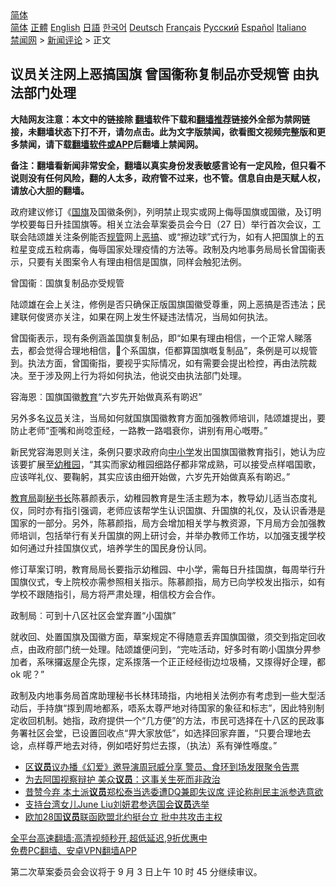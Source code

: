  <!-- 面包屑导航 --> <div class="breadcrumb"><!-- GTranslate: https://gtranslate.io/ -->  <div class="switcher notranslate">  <div class="selected">  <a href="#" onclick="return false;"> 简体</a>  </div>  <div class="option">  <a href="https://www.bannedbook.org" onclick="doGTranslate('zh-CN|zh-CN');jQuery('div.switcher div.selected a').html(jQuery(this).html());return false;" title="简体中文" class="nturl selected"> 简体</a>  <a href="https://www.bannedbook.org/zh-tw/" onclick="doGTranslate('zh-CN|zh-TW');jQuery('div.switcher div.selected a').html(jQuery(this).html());return false;" title="繁體中文" class="nturl"> 正體</a>  <a href="https://www.bannedbook.org/en/" onclick="doGTranslate('zh-CN|en');jQuery('div.switcher div.selected a').html(jQuery(this).html());return false;" title="English" class="nturl"> English</a>  <a href="https://www.bannedbook.org/ja/" onclick="doGTranslate('zh-CN|ja');jQuery('div.switcher div.selected a').html(jQuery(this).html());return false;" title="日本語" class="nturl"> 日語</a>  <a href="https://www.bannedbook.org/ko/" onclick="doGTranslate('zh-CN|ko');jQuery('div.switcher div.selected a').html(jQuery(this).html());return false;" title="한국어" class="nturl"> 한국어</a>  <a href="https://www.bannedbook.org/de/" onclick="doGTranslate('zh-CN|de');jQuery('div.switcher div.selected a').html(jQuery(this).html());return false;" title="Deutsch" class="nturl"> Deutsch</a>  <a href="https://www.bannedbook.org/fr/" onclick="doGTranslate('zh-CN|fr');jQuery('div.switcher div.selected a').html(jQuery(this).html());return false;" title="Français" class="nturl"> Français</a>  <a href="https://www.bannedbook.org/ru/" onclick="doGTranslate('zh-CN|ru');jQuery('div.switcher div.selected a').html(jQuery(this).html());return false;" title="Русский" class="nturl"> Русский</a>  <a href="https://www.bannedbook.org/es/" onclick="doGTranslate('zh-CN|es');jQuery('div.switcher div.selected a').html(jQuery(this).html());return false;" title="Español" class="nturl"> Español</a>  <a href="https://www.bannedbook.org/it/" onclick="doGTranslate('zh-CN|it');jQuery('div.switcher div.selected a').html(jQuery(this).html());return false;" title="Italiano" class="nturl"> Italiano</a>  </div>  </div>      <div class='breadcrumb-sub'><!-- Breadcrumb NavXT 6.3.0 --> <a href="https://www.bannedbook.org/" class="home">禁闻网</a> &gt; <a href="https://www.bannedbook.org/bnews/comments/" class="category">新闻评论</a> &gt; 正文</div></div><h2>议员关注网上恶搞国旗 曾国衞称复制品亦受规管 由执法部门处理</h2> <p class="notice"><b>大陆网友注意：本文中的链接除 <a href="https://github.com/bannedbook/fanqiang" >翻墙</a>软件下载和<a href="https://github.com/killgcd/justmysocks/blob/master/README.md">翻墙推荐</a>链接外全部为禁网链接，未翻墙状态下打不开，请勿点击。此为文字版禁闻，欲看图文视频完整版和更多禁闻，请下载<a href="https://github.com/bannedbook/fanqiang">翻墙软件或APP</a>后翻墙上禁闻网。</p><p>备注：翻墙看新闻非常安全，翻墙以真实身份发表敏感言论有一定风险，但只看不说则没有任何风险，翻的人太多，政府管不过来，也不管。信息自由是天赋人权，请放心大胆的翻墙。</b></p>  <div class="entry">  <p>政府建议修订《<a href="https://www.bannedbook.org/bnews/tag/%E5%9B%BD%E6%97%97/" class="st_tag internal_tag" rel="tag" title="标签 国旗 下的日志">国旗</a>及国徽条例》，列明禁止现实或网上侮辱国旗或国徽，及订明学校要每日升挂国旗等。相关立法会草案委员会今日（27 日）举行首次会议，工联会陆颂雄关注条例能否<a href="https://www.bannedbook.org/bnews/tag/%E8%A7%84%E7%AE%A1/" class="st_tag internal_tag" rel="tag" title="标签 规管 下的日志">规管</a>网上<a href="https://www.bannedbook.org/bnews/tag/%e6%81%b6%e6%90%9e/" class="st_tag internal_tag" rel="tag" title="标签 恶搞 下的日志">恶搞</a>、或“擦边球”式行为，如有人把国旗上的五粒星变成五粒病毒，侮辱国家处理疫情的方法等。政制及内地事务局局长曾国衞表示，只要有关图案令人有理由相信是国旗，同样会触犯法例。</p> <p>曾国衞︰国旗复制品亦受规管</p> <p>陆颂雄在会上关注，修例是否只确保正版国旗国徽受尊重，网上恶搞是否违法；民建联何俊贤亦关注，如果在网上发生怀疑违法情况，当局如何执法。</p>  <p>曾国衞表示，现有条例涵盖国旗复制品，即“如果有理由相信，一个正常人睇落去，都会觉得合理地相信，𠮶个系国旗，佢都算国旗嘅复制品”，条例是可以规管到。执法方面，曾国衞指，要视乎实际情况，如有需要会提出检控，再由法院裁决。至于涉及网上行为将如何执法，他说交由执法部门处理。</p> <p>容海恩︰国旗国徽<a href="https://www.bannedbook.org/bnews/tag/%e6%95%99%e8%82%b2/" class="st_tag internal_tag" rel="tag" title="标签 教育 下的日志">教育</a>“六岁先开始做真系有啲迟”</p> <p>另外多名<a href="https://www.bannedbook.org/bnews/tag/%e8%ae%ae%e5%91%98/" class="st_tag internal_tag" rel="tag" title="标签 议员 下的日志">议员</a>关注，当局如何就国旗国徽教育方面加强教师培训，陆颂雄提出，要防止老师“歪嘴和尚唸歪经，一路教一路唱衰你，讲别有用心嘅嘢。”</p>  <p>新民党容海恩则关注，条例只要求政府向<a href="https://www.bannedbook.org/bnews/tag/%E4%B8%AD%E5%B0%8F%E5%AD%A6/" class="st_tag internal_tag" rel="tag" title="标签 中小学 下的日志">中小学</a>发出国旗国徽教育指引，她认为应该要扩展至<a href="https://www.bannedbook.org/bnews/tag/%E5%B9%BC%E7%A8%9A%E5%9B%AD/" class="st_tag internal_tag" rel="tag" title="标签 幼稚园 下的日志">幼稚园</a>，“其实而家幼稚园细路仔都非常成熟，可以接受点样唱国歌，应该咩礼仪、要鞠躬，其实应该由细开始做，六岁先开始做真系有啲迟。”</p> <p><a href="https://www.bannedbook.org/bnews/tag/%E6%95%99%E8%82%B2%E5%B1%80/" class="st_tag internal_tag" rel="tag" title="标签 教育局 下的日志">教育局</a>副<a href="https://www.bannedbook.org/bnews/tag/%E7%A7%98%E4%B9%A6%E9%95%BF/" class="st_tag internal_tag" rel="tag" title="标签 秘书长 下的日志">秘书长</a>陈慕颜表示，幼稚园教育是生活主题为本，教导幼儿适当态度礼仪，同时亦有指引强调，老师应该帮学生认识国旗、升国旗的礼仪，及认识香港是国家的一部分。另外，陈慕颜指，局方会增加相关学与教资源，下月局方会加强教师培训，包括举行有关升国旗的网上研讨会，并举办教师工作坊，以加强支援学校如何通过升挂国旗仪式，培养学生的国民身份认同。</p> <p>修订草案订明，教育局局长要指示幼稚园、中小学，需每日升挂国旗，每周举行升国旗仪式，专上院校亦需参照相关指示。陈慕颜指，局方已向学校发出指示，如有学校不跟随指引，局方将严肃处理，相信校方会合作。</p>  <p>政制局︰可到十八区社区会堂弃置“小国旗”</p> <p>就收回、处置国旗及国徽方面，草案规定不得随意丢弃国旗国徽，须交到指定回收点，由政府部门统一处理。陆颂雄便问到，“完咗活动，好多时有啲小国旗分畀参加者，系咪攞返屋企先揼，定系揼落一个正正经经街边垃圾桶，又揼得好企理，都 ok 呢？”</p> <p>政制及内地事务局首席助理秘书长林玮琦指，内地相关法例亦有考虑到一些大型活动后，手持旗“揼到周地都系，唔系太尊严地对待国家的象征和标志”，因此特别制定收回机制。她指，政府提供一个“几方便”的方法，市民可选择在十八区的民政事务署社区会堂，已设置回收点“畀大家放低”，如选择回家弃置，“只要合理地去谂，点样尊严地去对待，例如唔好剪烂去揼，（执法）系有弹性喺度。”</p>  <ul class='op-related-articles' title='相关阅读'> <li><a href='https://www.bannedbook.org/bnews/comments/20210828/1614614.html' target='_blank'>区<b>议员</b>议办播《幻爱》邀导演周冠威分享 警员、食环到场发限聚令告票</a></li> <li><a href='https://www.bannedbook.org/bnews/comments/20210827/1614353.html' target='_blank'>为去阿国视察辩护 美众<b>议员</b>：这事关生死而非政治</a></li> <li><a href='https://www.bannedbook.org/bnews/headline/20210827/1614276.html' target='_blank'>昔赞今弃 本土派<b>议员</b>郑松泰当选委遭DQ兼即失议席 评论称削民主派参选意欲</a></li> <li><a href='https://www.bannedbook.org/bnews/taiwannews/20210827/1614225.html' target='_blank'>支持台湾女儿June Liu刘妍君参选国会<b>议员</b>选举</a></li> <li><a href='https://www.bannedbook.org/bnews/bannedvideo/20210827/1614195.html' target='_blank'>欧加28国<b>议员</b>联函欧盟北约挺台立 批中共攻击主权</a></li> </ul> <p class="texttj"> <a href="https://github.com/bannedbook/fanqiang/wiki/V2ray%E6%9C%BA%E5%9C%BA" target="_blank">全平台高速翻墙:高清视频秒开,超低延迟,9折优惠中</a><br/> <a href="https://github.com/bannedbook/fanqiang/wiki/%E7%A6%81%E9%97%BB%E7%BD%91%E5%AE%89%E5%8D%93%E7%BF%BB%E5%A2%99%E6%96%B0%E9%97%BBAPP" target="_blank">免费PC翻墙、安卓VPN翻墙APP</a></p><p>第二次草案委员会会议将于 9 月 3 日上午 10 时 45 分继续审议。</p><a name='sharetosocial'></a>  <div style="margin-bottom:5px;padding-bottom:5px;clear:both"> <div id="archive-pix-1" class="banner-ads"> <!-- AuctionX Display platform tag START --> <div id="26318x728x90x621x_ADSLOT2" clicktrack="%%CLICK_URL_ESC%%"></div> <!-- AuctionX Display platform tag END --> </div> <div id="archive-pix-2" class="banner-ads"> <!-- AuctionX Display platform tag START --> <div id="26315x300x250x621x_ADSLOT2" clicktrack="%%CLICK_URL_ESC%%"></div> <!-- AuctionX Display platform tag END --> </div> </div>  <div id="archive-pix-1" class="banner-ads"> <!-- AuctionX Display platform tag START --> <div id="26318x728x90x621x_ADSLOT3" clicktrack="%%CLICK_URL_ESC%%"></div> <!-- AuctionX Display platform tag END --> </div> </div><!--END ENTRY--> 